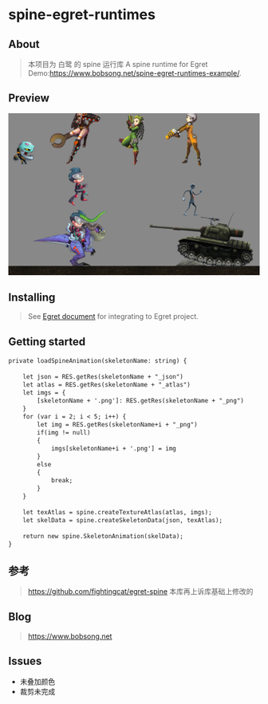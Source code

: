 # spine-egret-runtimes

## About

> 本项目为 白鹭  的 spine 运行库
> A spine runtime for Egret  
> Demo:https://www.bobsong.net/spine-egret-runtimes-example/.

## Preview
![img](https://github.com/BobSongCN/spine-egret-runtimes/blob/master/preview.png)

## Installing
> See [Egret document](http://developer.egret.com/cn/github/egret-docs/Engine2D/projectConfig/libraryProject/index.html) for integrating to Egret project.

## Getting started

```
private loadSpineAnimation(skeletonName: string) {

    let json = RES.getRes(skeletonName + "_json")
    let atlas = RES.getRes(skeletonName + "_atlas")
    let imgs = {
        [skeletonName + '.png']: RES.getRes(skeletonName + "_png")
    }
    for (var i = 2; i < 5; i++) {
        let img = RES.getRes(skeletonName+i + "_png")
        if(img != null)
        {
            imgs[skeletonName+i + '.png'] = img
        }
        else
        {
            break;
        }
    }

    let texAtlas = spine.createTextureAtlas(atlas, imgs);
    let skelData = spine.createSkeletonData(json, texAtlas);

    return new spine.SkeletonAnimation(skelData);
}
```

## 参考
> https://github.com/fightingcat/egret-spine
本库再上诉库基础上修改的

## Blog
> https://www.bobsong.net

## Issues

- 未叠加颜色
- 裁剪未完成

